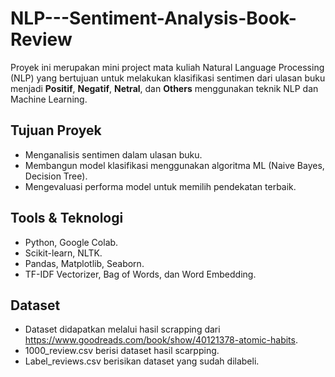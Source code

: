 # NLP---Sentiment-Analysis-Book-Review

Proyek ini merupakan mini project mata kuliah Natural Language Processing (NLP) yang bertujuan untuk melakukan klasifikasi sentimen dari ulasan buku menjadi **Positif**, **Negatif**, **Netral**, dan **Others** menggunakan teknik NLP dan Machine Learning.

## Tujuan Proyek
- Menganalisis sentimen dalam ulasan buku.
- Membangun model klasifikasi menggunakan algoritma ML (Naive Bayes, Decision Tree).
- Mengevaluasi performa model untuk memilih pendekatan terbaik.

## Tools & Teknologi
- Python, Google Colab.
- Scikit-learn, NLTK.
- Pandas, Matplotlib, Seaborn.
- TF-IDF Vectorizer, Bag of Words, dan Word Embedding.

## Dataset
- Dataset didapatkan melalui hasil scrapping dari https://www.goodreads.com/book/show/40121378-atomic-habits.
- 1000_review.csv berisi dataset hasil scarpping.
- Label_reviews.csv berisikan dataset yang sudah dilabeli.
